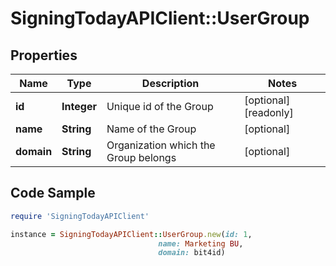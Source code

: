 # SigningTodayAPIClient::UserGroup

## Properties

Name | Type | Description | Notes
------------ | ------------- | ------------- | -------------
**id** | **Integer** | Unique id of the Group | [optional] [readonly] 
**name** | **String** | Name of the Group | [optional] 
**domain** | **String** | Organization which the Group belongs | [optional] 

## Code Sample

```ruby
require 'SigningTodayAPIClient'

instance = SigningTodayAPIClient::UserGroup.new(id: 1,
                                 name: Marketing BU,
                                 domain: bit4id)
```


